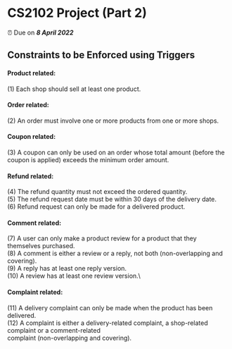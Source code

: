 # CS2102 Project (Part 2)

⏰ Due on ***8 April 2022***

## Constraints to be Enforced using Triggers
#### Product related:
(1) Each shop should sell at least one product.
#### Order related:
(2) An order must involve one or more products from one or more shops.
#### Coupon related:
(3) A coupon can only be used on an order whose total amount (before the coupon is applied) exceeds
the minimum order amount.
#### Refund related:
(4) The refund quantity must not exceed the ordered quantity.\
(5) The refund request date must be within 30 days of the delivery date.\
(6) Refund request can only be made for a delivered product.
#### Comment related:
(7) A user can only make a product review for a product that they themselves purchased.\
(8) A comment is either a review or a reply, not both (non-overlapping and covering).\
(9) A reply has at least one reply version.\
(10) A review has at least one review version.\
#### Complaint related:
(11) A delivery complaint can only be made when the product has been delivered.\
(12) A complaint is either a delivery-related complaint, a shop-related complaint or a comment-related\
complaint (non-overlapping and covering).

